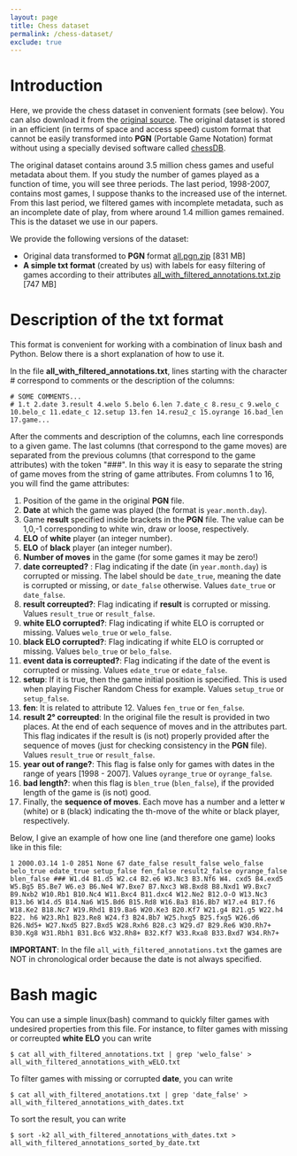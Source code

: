 ```yaml
---
layout: page
title: Chess dataset
permalink: /chess-dataset/
exclude: true
---
```


# Introduction

Here, we provide the chess dataset in convenient formats (see below). You can also download it from the [original source][original-source]. The original dataset is stored in an efficient (in terms of space and access speed) custom format that cannot be easily transformed into **PGN** (Portable Game Notation) format without using a specially devised software called [chessDB][original-source].

The original dataset contains around 3.5 million chess games and useful metadata about them. If you study the number of games played as a function of time, you will see three periods. The last period, 1998-2007, contains most games, I suppose thanks to the increased use of the internet. From this last period, we filtered games with incomplete metadata, such as an incomplete date of play, from where around 1.4 million games remained. This is the dataset we use in our papers.

We provide the following versions of the dataset:

-  Original data transformed to **PGN** format [all.pgn.zip][all.pgn.zip]  [831 MB]
-  **A simple txt format** (created by us) with labels for easy filtering of games according to their attributes [all_with_filtered_annotations.txt.zip][all_with_filtered_annotations.txt.zip]  [747 MB]

# Description of the txt format

This format is convenient for working with a combination of linux bash and Python. Below there is a short explanation of how to use it.

In the file **all_with_filtered_annotations.txt**, lines starting with the character # correspond to comments or the description of the columns:

    # SOME COMMENTS...
    # 1.t 2.date 3.result 4.welo 5.belo 6.len 7.date_c 8.resu_c 9.welo_c 10.belo_c 11.edate_c 12.setup 13.fen 14.resu2_c 15.oyrange 16.bad_len 17.game...

After the comments and description of the columns, each line corresponds to a given game. The last columns (that correspond to the game moves) are separated from the previous columns (that correspond to the game attributes) with the token "###". In this way it is easy to separate the string of game moves from the string of game attributes. From columns 1 to 16, you will find the game attributes:

1. Position of the game in the original **PGN** file. 
2. **Date** at which the game was played (the format is `year.month.day`).
3. Game **result** specified inside brackets in the **PGN** file. The value can be 1,0,-1 corresponding to white win, draw or loose, respectively.
4. **ELO** of **white** player (an integer number).
5. **ELO** of **black** player (an integer number).
6. **Number of moves** in the game (for some games it may be zero!)
7. **date correupted?** : Flag indicating if the date (in `year.month.day`) is corrupted or missing. The label should be `date_true`, meaning the date is corrupted or missing, or `date_false` otherwise. Values `date_true` or `date_false`.
8. **result correupted?**: Flag indicating if **result** is corrupted or missing. Values `result_true` or `result_false`.
9. **white ELO corrupted?**: Flag indicating if white ELO is corrupted or missing. Values `welo_true` or `welo_false`.
9. **black ELO corrupted?**: Flag indicating if white ELO is corrupted or missing. Values `belo_true` or `belo_false`.
11. **event data is correupted?**: Flag indicating if the date of the event is corrupted or missing. Values `edate_true` or `edate_false`.
12. **setup**: If it is true, then the game initial position is specified. This is used when playing Fischer Random Chess for example. Values `setup_true` or `setup_false`.
13. **fen**: It is related to attribute 12. Values `fen_true` or `fen_false`. 
14. **result 2° correupted**: In the original file the result is provided in two places. At the end of each sequence of moves and in the attributes part. This flag indicates if the result is (is not) properly provided after the sequence of moves (just for checking consistency in the **PGN** file). Values `result_true` or `result_false`.
15. **year out of range?**: This flag is false only for games with dates in the range of years [1998 - 2007]. Values `oyrange_true` or `oyrange_false`.
16. **bad length?**: when this flag is `blen_true` (`blen_false`), if the provided length of the game is (is not) good.
17. Finally, the **sequence of moves**. Each move has a number and a letter `W` (white) or `B` (black) indicating the th-move of the white or black player, respectively.

Below, I give an example of how one line (and therefore one game) looks like in this file:

    1 2000.03.14 1-0 2851 None 67 date_false result_false welo_false belo_true edate_true setup_false fen_false result2_false oyrange_false blen_false ### W1.d4 B1.d5 W2.c4 B2.e6 W3.Nc3 B3.Nf6 W4. cxd5 B4.exd5 W5.Bg5 B5.Be7 W6.e3 B6.Ne4 W7.Bxe7 B7.Nxc3 W8.Bxd8 B8.Nxd1 W9.Bxc7 B9.Nxb2 W10.Rb1 B10.Nc4 W11.Bxc4 B11.dxc4 W12.Ne2 B12.O-O W13.Nc3 B13.b6 W14.d5 B14.Na6 W15.Bd6 B15.Rd8 W16.Ba3 B16.Bb7 W17.e4 B17.f6 W18.Ke2 B18.Nc7 W19.Rhd1 B19.Ba6 W20.Ke3 B20.Kf7 W21.g4 B21.g5 W22.h4 B22. h6 W23.Rh1 B23.Re8 W24.f3 B24.Bb7 W25.hxg5 B25.fxg5 W26.d6 B26.Nd5+ W27.Nxd5 B27.Bxd5 W28.Rxh6 B28.c3 W29.d7 B29.Re6 W30.Rh7+ B30.Kg8 W31.Rbh1 B31.Bc6 W32.Rh8+ B32.Kf7 W33.Rxa8 B33.Bxd7 W34.Rh7+

**IMPORTANT**: In the file `all_with_filtered_annotations.txt` the games are NOT in chronological order because the date is not always specified.

# Bash magic

You can use a simple linux(bash) command to quickly filter games with undesired properties from this file. 
For instance, to filter games with missing or correupted **white ELO** you can write

    $ cat all_with_filtered_annotations.txt | grep 'welo_false' > all_with_filtered_annotations_with_wELO.txt

To filter games with missing or corrupted **date**, you can write

    $ cat all_with_filtered_anotations.txt | grep 'date_false' > all_with_filtered_annotations_with_dates.txt

To sort the result, you can write

    $ sort -k2 all_with_filtered_annotations_with_dates.txt > all_with_filtered_annotations_sorted_by_date.txt

[original-source]: http://chessdb.sourceforge.net/
[all.pgn.zip]: https://drive.google.com/file/d/0Bw0y3jV73lx_NElnLWVlNG9KNkU/view?usp=sharing&resourcekey=0-9y_tHmhEmmCSa-pgtrB_vg
[all_with_filtered_annotations.txt.zip]: https://drive.google.com/file/d/0Bw0y3jV73lx_aXE3RnhmeE5Rb1E/view?usp=sharing&resourcekey=0-b46EjMSfJpiIxEL8Pl8QvQ
